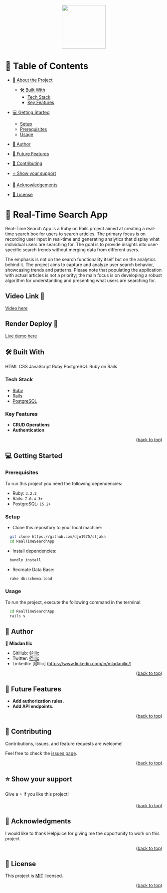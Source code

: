 <a name="readme-top"></a>
<!-- TABLE OF CONTENTS -->
<div align="center">
  <img src="./personal/Untitled.png" width="140" height="auto" />
</div>


# 📗 Table of Contents

- [📖 About the Project](#about-project)
  - [🛠 Built With](#built-with)
    - [Tech Stack](#tech-stack)
    - [Key Features](#key-features)
- [💻 Getting Started](#getting-started)
  - [Setup](#setup)
  - [Prerequisites](#prerequisites)
  - [Usage](#usage)
- [👥 Author](#author)
- [🔭 Future Features](#future-features)
- [🤝 Contributing](#contributing)
- [⭐️ Show your support](#support)
- [🙏 Acknowledgements](#acknowledgements)

- [📝 License](#license)


# 📖 Real-Time Search App <a name="about-project"></a>

Real-Time Search App is a Ruby on Rails project aimed at creating a real-time search box for users to search articles. The primary focus is on recording user input in real-time and generating analytics that display what individual users are searching for. The goal is to provide insights into user-specific search trends without merging data from different users.

The emphasis is not on the search functionality itself but on the analytics behind it. The project aims to capture and analyze user search behavior, showcasing trends and patterns. Please note that populating the application with actual articles is not a priority; the main focus is on developing a robust algorithm for understanding and presenting what users are searching for.


## Video Link 🚀
[Video here](https://www.loom.com/share/8b065f8dd57a49149def4c2c6ec1d39a?sid=614ae543-6f93-427f-a0aa-e99f4376251e)

## Render Deploy 🚀

[Live demo here](https://mysite-5r8f.onrender.com)

## 🛠 Built With <a name="built-with"></a>
HTML
CSS
JavaScript
Ruby
PostgreSQL
Ruby on Rails
### Tech Stack <a name="tech-stack"></a>

- <a href="https://www.ruby-lang.org/">Ruby</a>
- <a href="https://rubyonrails.org/">Rails</a>
- <a href="https://www.postgresql.org/">PostgreSQL</a>

### Key Features <a name="key-features"></a>

- **CRUD Operations**
- **Authentication**



<p align="right">(<a href="#readme-top">back to top</a>)</p>

## 💻 Getting Started <a name="getting-started"></a>

### Prerequisites

To run this project you need the following dependencies:

 - Ruby: `3.2.2`
 - Rails: `7.0.4.3+`
 - PostgreSQL: `15.2+`

### Setup

- Clone this repository to your local machine:
```sh
  git clone https://github.com/djo1975/sljaka
  cd RealTimeSearchApp
```
- Install dependencies:
```sh
  bundle install
```

- Recreate Data Base:
```sh
  rake db:schema:load
```

### Usage

To run the project, execute the following command in the terminal:

```  sh
  cd RealTimeSearchApp
  rails s  
```

## 👥 Author <a name="author"></a>

👤 **Mladan Ilic**

- GitHub: [@Ilic](https://github.com/djo1975)
- Twitter: [@Ilic](https://twitter.com/MladanIlic)
- LinkedIn: [@Ilic] (https://www.linkedin.com/in/mladanilic/)

<p align="right">(<a href="#readme-top">back to top</a>)</p>


## 🔭 Future Features <a name="future-features"></a>

- **Add authorization rules.**
- **Add API endpoints.**

<p align="right">(<a href="#readme-top">back to top</a>)</p>


## 🤝 Contributing <a name="contributing"></a>

Contributions, issues, and feature requests are welcome!

Feel free to check the [issues page](https://github.com/djo1975/sljaka/issues).

<p align="right">(<a href="#readme-top">back to top</a>)</p>


## ⭐️ Show your support <a name="support"></a>

Give a ⭐️ if you like this project!

<p align="right">(<a href="#readme-top">back to top</a>)</p>


## 🙏 Acknowledgments <a name="acknowledgements"></a>

I would like to thank Helpjuice for giving me the opportunity to work on this project.
<p align="right">(<a href="#readme-top">back to top</a>)</p>


## 📝 License <a name="license"></a>

This project is [MIT](./LICENSE) licensed.

<p align="right">(<a href="#readme-top">back to top</a>)</p>
